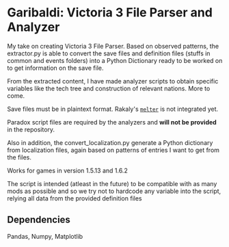 # Garibaldi: Victoria 3 File Parser and Analyzer

My take on creating Victoria 3 File Parser. Based on observed patterns, the extractor.py is able to convert the save files and definition files (stuffs in common and events folders) into a Python Dictionary ready to be worked on to get information on the save file.

From the extracted content, I have made analyzer scripts to obtain specific variables like the tech tree and construction of relevant nations. More to come. 

Save files must be in plaintext format. Rakaly's [`melter`](https://github.com/rakaly/librakaly) is not integrated yet.

Paradox script files are required by the analyzers and **will not be provided** in the repository.

Also in addition, the convert_localization.py generate a Python dictionary from localization files, again based on patterns of entries I want to get from the files.

Works for games in version 1.5.13 and 1.6.2

The script is intended (atleast in the future) to be compatible with as many mods as possible and so
we try not to hardcode any variable into the script, relying all data from the provided definition files

## Dependencies
Pandas, Numpy, Matplotlib

